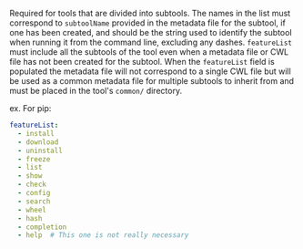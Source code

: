 Required for tools that are divided into subtools. The names in the list must correspond to `subtoolName` 
provided in the metadata file for the subtool, if one has been created, and should be the string used to identify the 
subtool when running it from the command line, excluding any dashes. `featureList` must include all the subtools of the tool
even when a metadata file or CWL file has not been created for the subtool. When the `featureList` field is populated 
the metadata file will not correspond to a single CWL file but will be used as a common metadata file for multiple 
subtools to inherit from and must be placed in the tool's `common/` directory.

ex. For pip:
```yaml
featureList:
  - install
  - download
  - uninstall
  - freeze
  - list
  - show
  - check
  - config
  - search
  - wheel
  - hash
  - completion
  - help  # This one is not really necessary
```
